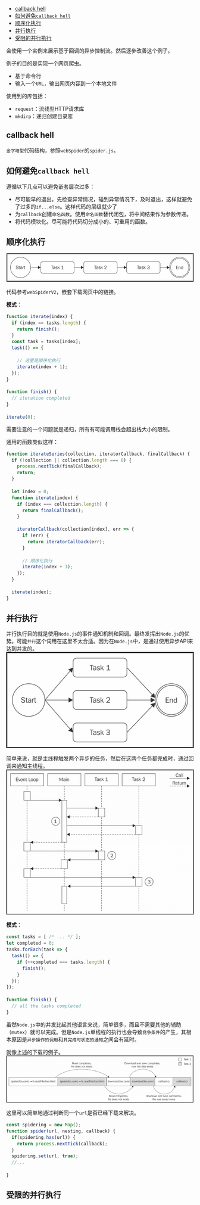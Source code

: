 <!-- TOC -->

- [callback hell](#callback-hell)
- [如何避免`callback hell`](#如何避免callback-hell)
- [顺序化执行](#顺序化执行)
- [并行执行](#并行执行)
- [受限的并行执行](#受限的并行执行)

<!-- /TOC -->

会使用一个实例来展示基于回调的异步控制流。然后逐步改善这个例子。

例子的目的是实现一个网页爬虫。
- 基于命令行
- 输入一个`URL`，输出网页内容到一个本地文件

使用到的库包括：
- `request`：流线型HTTP请求库
- `mkdirp`：递归创建目录库

## callback hell
`金字塔型`代码结构，参照`webSpider`的`spider.js`。

## 如何避免`callback hell`
遵循以下几点可以避免嵌套层次过多：
- 尽可能早的退出。先检查异常情况，碰到异常情况下，及时退出，这样就避免了过多的`if...else`。这样代码的层级就少了
- 为`callback`创建`命名函数`。使用`命名函数`替代闭包，将中间结果作为参数传递。
- 将代码模块化。尽可能将代码切分成小的、可重用的函数。

## 顺序化执行
![sequential](./static/sequential.png)

代码参考`webSpiderV2`，嵌套下载网页中的链接。

__模式__：
```js
function iterate(index) {
  if (index == tasks.length) {
    return finish();
  }
  const task = tasks[index];
  task(() => {

    // 这里是顺序化执行
    iterate(index + 1);
  });
}

function finish() {
  // iteration completed
}

iterate(0);
```
需要注意的一个问题就是递归，所有有可能调用栈会超出栈大小的限制。

通用的函数类似这样：
```js
function iterateSeries(collection, iteratorCallback, finalCallback) {
  if (!collection || collection.length === 0) {
    process.nextTick(finalCallback);
    return;
  }

  let index = 0;
  function iterate(index) {
    if (index === collection.length) {
      return finalCallback();
    }

    iteratorCallback(collection[index], err => {
      if (err) {
        return iteratorCallback(err);
      }

      // 顺序化执行
      iterate(index + 1);
    });
  }

  iterate(index);
}
```

## 并行执行
并行执行目的就是使用`Node.js`的事件通知机制和回调。最终发挥出`Node.js`的优势。可能`并行`这个词用在这里不太合适。因为在`Node.js`中，是通过使用异步API来达到并发的。
![parallel](./static/parallel.png)

简单来说，就是主线程触发两个异步的任务，然后在这两个任务都完成时，通过回调来通知主线程。
![parallelTask](./static/parallelTask.png)


__模式__：
```js
const tasks = [ /* ... */ ];
let completed = 0;
tasks.forEach(task => {
  task(() => {
    if (++completed === tasks.length) {
      finish();
    }
  });
});

function finish() {
  // all the tasks completed
}
```

虽然`Node.js`中的并发比起其他语言来说，简单很多，而且不需要其他的辅助（`mutex`）就可以完成。但是`Node.js`单线程的执行也会导致`竞争条件`的产生，其根本原因是`异步操作的调用`和`其完成时状态的通知`之间会有延时。

就像上述的下载的例子。
![raceCondition](./static/raceCondition.png)

这里可以简单地通过判断同一个`url`是否已经下载来解决。
```js
const spidering = new Map();
function spider(url, nesting, callback) {
  if(spidering.has(url)) {
    return process.nextTick(callback);
  }
  spidering.set(url, true);
  //...
  
}
```

## 受限的并行执行